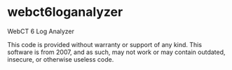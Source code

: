 # webct6loganalyzer
WebCT 6 Log Analyzer

This code is provided without warranty or support of any kind. This software is from 2007, and as such, may not work or may contain outdated, insecure, or otherwise useless code.
